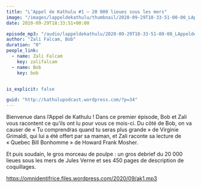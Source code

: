 ```yaml
---
title: "L’Appel de Kathulu #1 – 20 000 lieues sous les mers"
image: "/images/lappeldekathulu/thumbnail/2020-09-29T18-33-51-00-00_LAppeldeKathulu120000lieuessouslesmers.jpg"
date: 2020-09-29T18:33:51+00:00

episode_mp3: "/audio/lappeldekathulu/2020-09-29T18-33-51-00-00_LAppeldeKathulu120000lieuessouslesmers.mp3"
author: "Zali Falcam, Bob"
duration: "0"
people_link: 
  - name: Zali Falcam
    key: zalifalcam
  - name: Bob
    key: bob


is_explicit: false

guid: "http://kathulupodcast.wordpress.com/?p=34"
---
```


<PodcastHeader/>

<!-- ECRIRE LA DESCRIPTION DE L'EPISODE SOUS CETTE LIGNE -->

<p>Bienvenue dans l’Appel de Kathulu ! Dans ce premier épisode, Bob et Zali vous racontent ce qu’ils ont lu pour vous ce mois-ci. Du côté de Bob, on va causer de «&nbsp;Tu comprendras quand tu seras plus grande&nbsp;» de Virginie Grimaldi, qui lui a été offert par sa maman, et Zali raconte sa lecture de «&nbsp;Quebec Bill Bonhomme&nbsp;» de Howard Frank Mosher.</p>



<p>Et puis soudain, le gros morceau de poulpe : un gros debrief du 20 000 lieues sous les mers de Jules Verne et ses 450 pages de description de coquillages.</p>



 
<a href="https://omnidentifrice.files.wordpress.com/2020/09/ak1.mp3" rel="nofollow">https://omnidentifrice.files.wordpress.com/2020/09/ak1.mp3</a>
 


